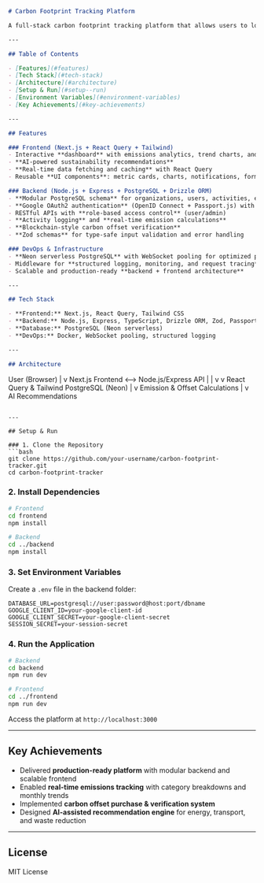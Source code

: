 

```markdown
# Carbon Footprint Tracking Platform

A full-stack carbon footprint tracking platform that allows users to log daily activities (transport, energy, food, waste, products) and calculate real-time CO₂ emissions. Includes interactive dashboards, AI-based recommendations, and carbon offset tracking.

---

## Table of Contents

- [Features](#features)  
- [Tech Stack](#tech-stack)  
- [Architecture](#architecture)  
- [Setup & Run](#setup--run)  
- [Environment Variables](#environment-variables)  
- [Key Achievements](#key-achievements)  

---

## Features

### Frontend (Next.js + React Query + Tailwind)
- Interactive **dashboard** with emissions analytics, trend charts, and activity feeds  
- **AI-powered sustainability recommendations**  
- **Real-time data fetching and caching** with React Query  
- Reusable **UI components**: metric cards, charts, notifications, forms  

### Backend (Node.js + Express + PostgreSQL + Drizzle ORM)
- **Modular PostgreSQL schema** for organizations, users, activities, emissions, and offsets  
- **Google OAuth2 authentication** (OpenID Connect + Passport.js) with session management in PostgreSQL  
- RESTful APIs with **role-based access control** (user/admin)  
- **Activity logging** and **real-time emission calculations**  
- **Blockchain-style carbon offset verification**  
- **Zod schemas** for type-safe input validation and error handling  

### DevOps & Infrastructure
- **Neon serverless PostgreSQL** with WebSocket pooling for optimized performance  
- Middleware for **structured logging, monitoring, and request tracing**  
- Scalable and production-ready **backend + frontend architecture**  

---

## Tech Stack

- **Frontend:** Next.js, React Query, Tailwind CSS  
- **Backend:** Node.js, Express, TypeScript, Drizzle ORM, Zod, Passport.js, OAuth2  
- **Database:** PostgreSQL (Neon serverless)  
- **DevOps:** Docker, WebSocket pooling, structured logging  

---

## Architecture

```

User (Browser)
|
v
Next.js Frontend <--> Node.js/Express API
\|                     |
v                     v
React Query & Tailwind   PostgreSQL (Neon)
|
v
Emission & Offset Calculations
|
v
AI Recommendations

````

---

## Setup & Run

### 1. Clone the Repository
```bash
git clone https://github.com/your-username/carbon-footprint-tracker.git
cd carbon-footprint-tracker
````

### 2. Install Dependencies

```bash
# Frontend
cd frontend
npm install

# Backend
cd ../backend
npm install
```

### 3. Set Environment Variables

Create a `.env` file in the backend folder:

```env
DATABASE_URL=postgresql://user:password@host:port/dbname
GOOGLE_CLIENT_ID=your-google-client-id
GOOGLE_CLIENT_SECRET=your-google-client-secret
SESSION_SECRET=your-session-secret
```

### 4. Run the Application

```bash
# Backend
cd backend
npm run dev

# Frontend
cd ../frontend
npm run dev
```

Access the platform at `http://localhost:3000`

---

## Key Achievements

* Delivered **production-ready platform** with modular backend and scalable frontend
* Enabled **real-time emissions tracking** with category breakdowns and monthly trends
* Implemented **carbon offset purchase & verification system**
* Designed **AI-assisted recommendation engine** for energy, transport, and waste reduction

---

## License

MIT License

`````
